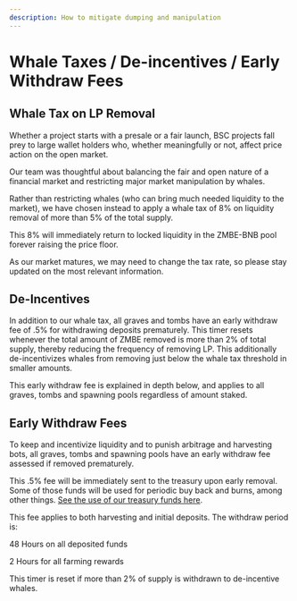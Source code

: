 ```yaml
---
description: How to mitigate dumping and manipulation
---
```


# Whale Taxes / De-incentives / Early Withdraw Fees

## Whale Tax on LP Removal

Whether a project starts with a presale or a fair launch, BSC projects fall prey to large wallet holders who, whether meaningfully or not, affect price action on the open market. 

Our team was thoughtful about balancing the fair and open nature of a financial market and restricting major market manipulation by whales. 

Rather than restricting whales \(who can bring much needed liquidity to the market\), we have chosen instead to apply a whale tax of 8% on liquidity removal of more than 5% of the total supply. 

This 8% will immediately return to locked liquidity in the ZMBE-BNB pool forever raising the price floor. 

As our market matures, we may need to change the tax rate, so please stay updated on the most relevant information. 

## De-Incentives

In addition to our whale tax, all graves and tombs have an early withdraw fee of .5% for withdrawing deposits prematurely. This timer resets whenever the total amount of ZMBE removed is more than 2% of total supply, thereby reducing the frequency of removing LP. This additionally de-incentivizes whales from removing just below the whale tax threshold in smaller amounts. 

This early withdraw fee is explained in depth below, and applies to all graves, tombs and spawning pools regardless of amount staked.

## Early Withdraw Fees

To keep and incentivize liquidity and to punish arbitrage and harvesting bots, all graves, tombs and spawning pools have an early withdraw fee assessed if removed prematurely. 

This .5% fee will be immediately sent to the treasury upon early removal. Some of those funds will be used for periodic buy back and burns, among other things. [See the use of our treasury funds here](initial-token-supply.md#treasury-funds).

This fee applies to both harvesting and initial deposits. The withdraw period is:

48 Hours on all deposited funds 

2 Hours for all farming rewards

This timer is reset if more than 2% of supply is withdrawn to de-incentive whales. 

